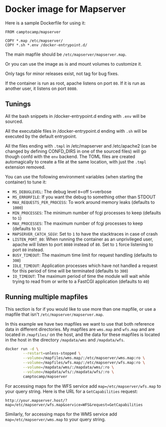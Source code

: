 # Docker image for Mapserver

Here is a sample Dockerfile for using it:

```
FROM camptocamp/mapserver

COPY *.map /etc/mapserver/
COPY *.sh *.env /docker-entrypoint.d/
```

The main mapfile should be `/etc/mapserver/mapserver.map`.

Or you can use the image as is and mount volumes to customize it.

Only tags for minor releases exist, not tag for bug fixes.

If the container is run as root, apache listens on port `80`. If it is run as
another user, it listens on port `8080`.

## Tunings

All the bash snippets in /docker-entrypoint.d ending with `.env` will
be sourced.

All the executable files in /docker-entrypoint.d ending with `.sh` will
be executed by the default entrypoint.

All the files ending with `.tmpl` in /etc/mapserver and /etc/apache2 (can be
changed by defining CONFD_DIRS in one of the sourced files) will go though
confd with the `env` backend. The TOML files are created automagically to
create a file at the same location, with just the `.tmpl` extension removed.

You can use the following environment variables (when starting the container)
to tune it:

- `MS_DEBUGLEVEL`: The debug level `0`=off `5`=verbose
- `MS_ERRORFILE`: If you want the debug to something other than STDOUT
- `MAX_REQUESTS_PER_PROCESS`: To work around memory leaks (defaults to `1000`)
- `MIN_PROCESSES`: The minimum number of fcgi processes to keep (defaults to `1`)
- `MAX_PROCESSES`: The maximum number of fcgi processes to keep (defaults to `5`)
- `MAPSERVER_CATCH_SEGV`: Set to `1` to have the stacktraces in case of crash
- `LISTEN_PORT_80`: When running the container as an unprivileged user, apache
  will listen to port `8080` instead of `80`. Set to `1` force listening to port `80`
  instead.
- `BUSY_TIMEOUT`: The maximum time limit for request handling (defaults to `300`)
- `IDLE_TIMEOUT`: Application processes which have not handled a request for
  this period of time will be terminated (defaults to `300`)
- `IO_TIMEOUT`: The maximum period of time the module will wait while trying to
  read from or write to a FastCGI application (defaults to `40`)

## Running multiple mapfiles

This section is for if you would like to use more than one mapfile, or use a mapfile
that isn't `/etc/mapserver/mapserver.map`.

In this example we have two mapfiles we want to use that both reference data in
different directories. My mapfiles are `wms.map` and `wfs.map` and are located
in `/mapfiles/` on the host, and the data for these mapfiles is located in the
host in the directory `/mapdata/wms` and `/mapdata/wfs`.

```bash
docker run -d \
        --restart=unless-stopped \
        --volume=/mapfiles/wms.map/:/etc/mapserver/wms.map:ro \
        --volume=/mapfiles/wfs.map/:/etc/mapserver/wfs.map:ro \
        --volume=/mapdata/wms/:/mapdata/wms/:ro \
        --volume=/mapdata/wfs/:/mapdata/wfs/:ro \
        camptocamp/mapserver
```

For accessing maps for the WFS service add `map=/etc/mapserver/wfs.map` to
your query string. Here is the URL for a `GetCapabilities` request:

`http://your.mapserver.host/?map=/etc/mapserver/wfs.map&service=WFS&request=GetCapabilities`

Similarly, for accessing maps for the WMS service add `map=/etc/mapserver/wms.map` to
your query string.
